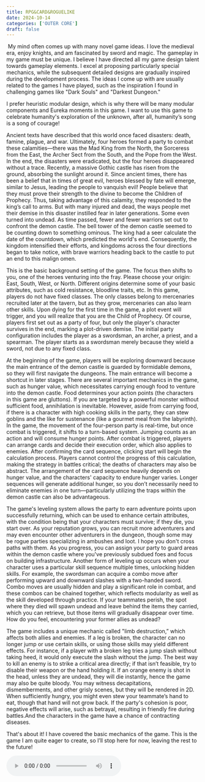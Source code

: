 ```yaml
---
title: RPG&CARD&ROGUELIKE
date: 2024-10-14
categories: ['OUTER CORE']
draft: false
---
```


​	My mind often comes up with many novel game ideas. I love the medieval era, enjoy knights, and am fascinated by sword and magic. The gameplay in my game must be unique. I believe I have directed all my game design talent towards gameplay elements. I excel at proposing particularly special mechanics, while the subsequent detailed designs are gradually inspired during the development process. The ideas I come up with are usually related to the games I have played, such as the inspiration I found in challenging games like "Dark Souls" and "Darkest Dungeon."

I prefer heuristic modular design, which is why there will be many modular components and Eureka moments in this game. I want to use this game to celebrate humanity's exploration of the unknown, after all, humanity’s song is a song of courage!

Ancient texts have described that this world once faced disasters: death, famine, plague, and war. Ultimately, four heroes formed a party to combat these calamities—there was the Mad King from the North, the Sorceress from the East, the Archer Sect from the South, and the Pope from the West. In the end, the disasters were eradicated, but the four heroes disappeared without a trace. Recently, a massive Gothic castle has risen from the ground, absorbing the sunlight around it. Since ancient times, there has been a belief that in times of great evil, heroes blessed by fate will emerge, similar to Jesus, leading the people to vanquish evil! People believe that they must prove their strength to the divine to become the Children of Prophecy. Thus, taking advantage of this calamity, they responded to the king’s call to arms. But with many injured and dead, the ways people met their demise in this disaster instilled fear in later generations. Some even turned into undead. As time passed, fewer and fewer warriors set out to confront the demon castle. The bell tower of the demon castle seemed to be counting down to something ominous. The king had a seer calculate the date of the countdown, which predicted the world's end. Consequently, the kingdom intensified their efforts, and kingdoms across the four directions began to take notice, with brave warriors heading back to the castle to put an end to this malign omen.

This is the basic background setting of the game. The focus then shifts to you, one of the heroes venturing into the fray. Please choose your origin: East, South, West, or North. Different origins determine some of your basic attributes, such as cold resistance, bloodline traits, etc. In this game, players do not have fixed classes. The only classes belong to mercenaries recruited later at the tavern, but as they grow, mercenaries can also learn other skills. Upon dying for the first time in the game, a plot event will trigger, and you will realize that you are the Child of Prophecy. Of course, players first set out as a party of four, but only the player's character survives in the end, marking a plot-driven demise. The initial party configuration includes the player as a swordsman, an archer, a priest, and a spearman. The player starts as a swordsman merely because they wield a sword, not due to any fixed class.

At the beginning of the game, players will be exploring downward because the main entrance of the demon castle is guarded by formidable demons, so they will first navigate the dungeons. The main entrance will become a shortcut in later stages. There are several important mechanics in the game, such as hunger value, which necessitates carrying enough food to venture into the demon castle. Food determines your action points (the characters in this game are gluttons). If you are targeted by a powerful monster without sufficient food, annihilation is inevitable. However, aside from carrying food, if there is a character with high cooking skills in the party, they can stew goblins and the like for sustenance (like a gourmet meal from the labyrinth). In the game, the movement of the four-person party is real-time, but once combat is triggered, it shifts to a turn-based system. Jumping counts as an action and will consume hunger points. After combat is triggered, players can arrange cards and decide their execution order, which also applies to enemies. After confirming the card sequence, clicking start will begin the calculation process. Players cannot control the progress of this calculation, making the strategy in battles critical; the deaths of characters may also be abstract. The arrangement of the card sequence heavily depends on hunger value, and the characters' capacity to endure hunger varies. Longer sequences will generate additional hunger, so you don’t necessarily need to eliminate enemies in one turn—particularly utilizing the traps within the demon castle can also be advantageous.

The game's leveling system allows the party to earn adventure points upon successfully returning, which can be used to enhance certain attributes, with the condition being that your characters must survive; if they die, you start over. As your reputation grows, you can recruit more adventurers and may even encounter other adventurers in the dungeon, though some may be rogue parties specializing in ambushes and loot. I hope you don't cross paths with them. As you progress, you can assign your party to guard areas within the demon castle where you've previously subdued foes and focus on building infrastructure. Another form of leveling up occurs when your character uses a particular skill sequence multiple times, unlocking hidden skills. For example, the swordsman can acquire a combo move after performing upward and downward slashes with a two-handed sword. Combo moves are usually hidden and play a significant role in combat, and these combos can be chained together, which reflects modularity as well as the skill developed through practice. If your teammates perish, the spot where they died will spawn undead and leave behind the items they carried, which you can retrieve, but those items will gradually disappear over time. How do you feel, encountering your former allies as undead?

The game includes a unique mechanic called "limb destruction,” which affects both allies and enemies. If a leg is broken, the character can no longer jump or use certain skills, or using those skills may yield different effects. For instance, if a player with a broken leg tries a jump slash without taking heed, it would only execute the slash without the jump. The best way to kill an enemy is to strike a critical area directly; if that isn’t feasible, try to disable their weapon or the hand holding it. If an orange enemy is shot in the head, unless they are undead, they will die instantly, hence the game may also be quite bloody. You may witness decapitations, dismemberments, and other grisly scenes, but they will be rendered in 2D. When sufficiently hungry, you might even stew your teammate’s hand to eat, though that hand will not grow back. If the party's cohesion is poor, negative effects will arise, such as betrayal, resulting in friendly fire during battles.And the characters in the game have a chance of contracting diseases.

That's about it! I have covered the basic mechanics of the game. This is the game I am quite eager to create, so I’ll stop here for now, leaving the rest to the future!

<audio controls autoplay>
  <source src="/audios/未来古代楽団 - 空白の書.mp3.mp3" type="audio/mpeg">
  Your browser does not support the audio tag.
</audio>

